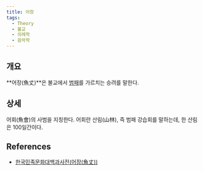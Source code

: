 ```yaml
---
title: 어장
tags:
  - Theory
  - 불교
  - 의례학
  - 음악학
---
```


## 개요
**어장(魚丈)**은 불교에서 [범패](https://wiki.haein.info/theory_범패/)를 가르치는 승려를 말한다.

## 상세
어회(魚會)의 사범을 지칭한다. 어회란 산림(山林), 즉 범패 강습회를 말하는데, 한 산림은 100일간이다.

## References
- [한국민족문화대백과사전(어장(魚丈))](http://encykorea.aks.ac.kr/Contents/Item/E0036065)